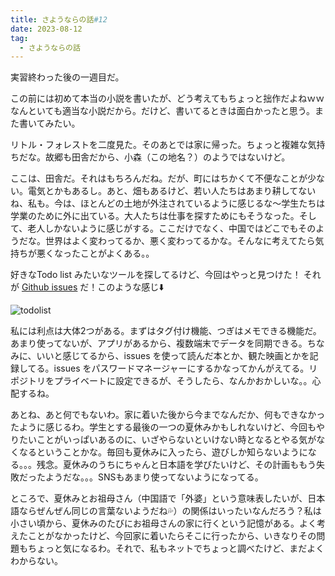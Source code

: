 ```yaml
---
title: さようならの話#12
date: 2023-08-12
tag:
  - さようならの話
---
```


実習終わった後の一週目だ。

この前には初めて本当の小説を書いたが、どう考えてもちょっと拙作だよねｗｗなんといても適当な小説だから。だけど、書いてるときは面白かったと思う。また書いてみたい。

リトル・フォレストを二度見た。そのあとでは家に帰った。ちょっと複雑な気持ちだな。故郷も田舎だから、小森（この地名？）のようではないけど。

ここは、田舎だ。それはもちろんだね。だが、町にはちかくて不便なことが少ない。電気とかもあるし。あと、畑もあるけど、若い人たちはあまり耕してないね、私も。今は、ほとんどの土地が外注されているように感じるな～学生たちは学業のために外に出ている。大人たちは仕事を探すためにもそうなった。そして、老人しかないように感じがする。ここだけでなく、中国ではどこでもそのようだな。世界はよく変わってるか、悪く変わってるかな。そんなに考えてたら気持ちが悪くなったことがよくある。。

好きなTodo list みたいなツールを探してるけど、今回はやっと見つけた！ それが [Github issues](https://docs.github.com/en/issues)  だ！このような感じ:arrow_down:

<img src="https://maodaisuki.github.io/blog/images/posts/2023/todolist.png" alt="todolist" data-action="zoom">

私には利点は大体2つがある。まずはタグ付け機能、つぎはメモできる機能だ。あまり使ってないが、アプリがあるから、複数端末でデータを同期できる。ちなみに、いいと感じてるから、issues を使って読んだ本とか、観た映画とかを記録してる。issues をパスワードマネージャーにするかなってかんがえてる。リポジトリをプライベートに設定できるが、そうしたら、なんかおかしいな。。心配するね。

あとね、あと何でもないわ。家に着いた後から今までなんだか、何もできなかったように感じるわ。学生とする最後の一つの夏休みかもしれないけど、今回もやりたいことがいっぱいあるのに、いざやらないといけない時となるとやる気がなくなるということかな。毎回も夏休みに入ったら、遊びしか知らないようになる。。。残念。夏休みのうちにちゃんと日本語を学びたいけど、その計画ももう失敗だったようだな。。。SNSもあまり使ってないようになってる。

ところで、夏休みとお祖母さん<span class="heimu">（中国語で「外婆」という意味表したいが、日本語ならぜんぜん同じの言葉ないようだね:sweat_drops:）</span>の関係はいったいなんだろう？私は小さい頃から、夏休みのたびにお祖母さんの家に行くという記憶がある。よく考えたことがなかったけど、今回家に着いたらそこに行ったから、いきなりその問題もちょっと気になるわ。それで、私もネットでちょっと調べたけど、まだよくわからない。

